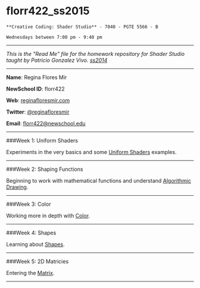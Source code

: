 florr422_ss2015
=================
	**Creative Coding: Shader Studio** - 7040 - PGTE 5566 - B
	
	Wednesdays between 7:00 pm - 9:40 pm 
	
_____________________________________________

_This is the "Read Me" file for the homework repository for Shader Studio taught by Patricio Gonzalez Vivo. [ss2014](https://github.com/patriciogonzalezvivo/ss2015)_
_____________________________________________
**Name**: Regina Flores Mir

**NewSchool ID**: florr422

**Web**: [reginafloresmir.com](http://www.reginafloresmir.com)

**Twitter**: [@reginafloresmir](https://twitter.com/ReginaFloresMir)

**Email**: florr422@newschool.edu
_____________________________________________

###Week 1: Uniform Shaders

Experiments in the very basics and some [Uniform Shaders](http://patriciogonzalezvivo.com/2015/thebookofshaders/03/) examples.  

_____________________________________________

###Week 2: Shaping Functions

Beginning to work with mathematical functions and understand [Algorithmic Drawing](http://patriciogonzalezvivo.com/2015/thebookofshaders/05/).
_____________________________________________

###Week 3: Color

Working more in depth with [Color](http://patriciogonzalezvivo.com/2015/thebookofshaders/06/).


_____________________________________________
###Week 4: Shapes

Learning about [Shapes](http://patriciogonzalezvivo.com/2015/thebookofshaders/07/).
_____________________________________________

###Week 5: 2D Matricies

Entering the [Matrix](http://patriciogonzalezvivo.com/2015/thebookofshaders/08/).
_____________________________________________





